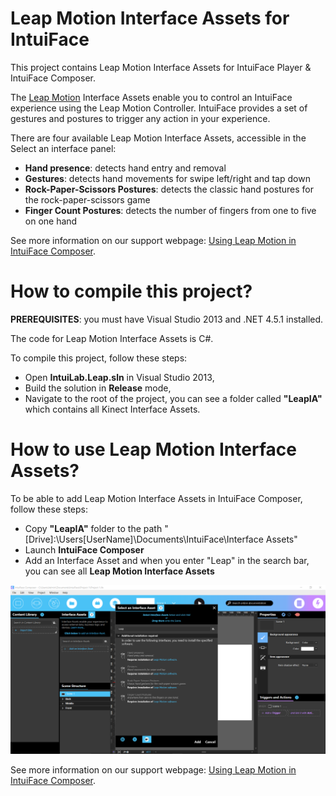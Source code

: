 # Leap Motion Interface Assets for IntuiFace

This project contains Leap Motion Interface Assets for IntuiFace Player & IntuiFace Composer.

The [Leap Motion](http://www.leapmotion.com/) Interface Assets enable you to control an IntuiFace experience using the Leap Motion Controller. 
IntuiFace provides a set of gestures and postures to trigger any action in your experience.

There are four available Leap Motion Interface Assets, accessible in the Select an interface panel:
* **Hand presence**: detects hand entry and removal
* **Gestures**: detects hand movements for swipe left/right and tap down
* **Rock-Paper-Scissors Postures**: detects the classic hand postures for the rock-paper-scissors game
* **Finger Count Postures**: detects the number of fingers from one to five on one hand

See more information on our support webpage: [Using Leap Motion in IntuiFace Composer](http://support.intuilab.com/kb/non-touch-interactive-devices/using-leap-motion).

# How to compile this project?

**PREREQUISITES**: you must have Visual Studio 2013 and .NET 4.5.1 installed.

The code for Leap Motion Interface Assets is C#.

To compile this project, follow these steps:
* Open **IntuiLab.Leap.sln** in Visual Studio 2013,
* Build the solution in **Release** mode,
* Navigate to the root of the project, you can see a folder called **"LeapIA"** which contains all Kinect Interface Assets.

# How to use Leap Motion Interface Assets?

To be able to add Leap Motion Interface Assets in IntuiFace Composer, follow these steps: 
* Copy **"LeapIA"** folder to the path "[Drive]:\Users\[UserName]\Documents\IntuiFace\Interface Assets"
* Launch **IntuiFace Composer**
* Add an Interface Asset and when you enter "Leap" in the search bar, you can see all **Leap Motion Interface Assets**

![alt Leap Motion Interface Assets in IntuiFace Composer](Screenshots/SnapLeapIA.png)

See more information on our support webpage: [Using Leap Motion in IntuiFace Composer](http://support.intuilab.com/kb/non-touch-interactive-devices/using-leap-motion).




